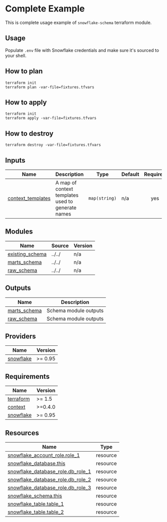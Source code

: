 # Complete Example

This is complete usage example of `snowflake-schema` terraform module.

## Usage
Populate `.env` file with Snowflake credentials and make sure it's sourced to your shell.

## How to plan

```shell
terraform init
terraform plan -var-file=fixtures.tfvars
```

## How to apply

```shell
terraform init
terraform apply -var-file=fixtures.tfvars
```

## How to destroy

```shell
terraform destroy -var-file=fixtures.tfvars
```


<!-- BEGIN_TF_DOCS -->




## Inputs

| Name | Description | Type | Default | Required |
|------|-------------|------|---------|:--------:|
| <a name="input_context_templates"></a> [context\_templates](#input\_context\_templates) | A map of context templates used to generate names | `map(string)` | n/a | yes |

## Modules

| Name | Source | Version |
|------|--------|---------|
| <a name="module_existing_schema"></a> [existing\_schema](#module\_existing\_schema) | ../../ | n/a |
| <a name="module_marts_schema"></a> [marts\_schema](#module\_marts\_schema) | ../../ | n/a |
| <a name="module_raw_schema"></a> [raw\_schema](#module\_raw\_schema) | ../../ | n/a |

## Outputs

| Name | Description |
|------|-------------|
| <a name="output_marts_schema"></a> [marts\_schema](#output\_marts\_schema) | Schema module outputs |
| <a name="output_raw_schema"></a> [raw\_schema](#output\_raw\_schema) | Schema module outputs |

## Providers

| Name | Version |
|------|---------|
| <a name="provider_snowflake"></a> [snowflake](#provider\_snowflake) | >= 0.95 |

## Requirements

| Name | Version |
|------|---------|
| <a name="requirement_terraform"></a> [terraform](#requirement\_terraform) | >= 1.5 |
| <a name="requirement_context"></a> [context](#requirement\_context) | >=0.4.0 |
| <a name="requirement_snowflake"></a> [snowflake](#requirement\_snowflake) | >= 0.95 |

## Resources

| Name | Type |
|------|------|
| [snowflake_account_role.role_1](https://registry.terraform.io/providers/Snowflake-Labs/snowflake/latest/docs/resources/account_role) | resource |
| [snowflake_database.this](https://registry.terraform.io/providers/Snowflake-Labs/snowflake/latest/docs/resources/database) | resource |
| [snowflake_database_role.db_role_1](https://registry.terraform.io/providers/Snowflake-Labs/snowflake/latest/docs/resources/database_role) | resource |
| [snowflake_database_role.db_role_2](https://registry.terraform.io/providers/Snowflake-Labs/snowflake/latest/docs/resources/database_role) | resource |
| [snowflake_database_role.db_role_3](https://registry.terraform.io/providers/Snowflake-Labs/snowflake/latest/docs/resources/database_role) | resource |
| [snowflake_schema.this](https://registry.terraform.io/providers/Snowflake-Labs/snowflake/latest/docs/resources/schema) | resource |
| [snowflake_table.table_1](https://registry.terraform.io/providers/Snowflake-Labs/snowflake/latest/docs/resources/table) | resource |
| [snowflake_table.table_2](https://registry.terraform.io/providers/Snowflake-Labs/snowflake/latest/docs/resources/table) | resource |
<!-- END_TF_DOCS -->
